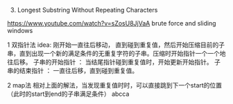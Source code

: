 3. Longest Substring Without Repeating Characters

https://www.youtube.com/watch?v=sZosU8JjVaA brute force and sliding windows

1  双指针法
idea: 刚开始一直往后移动， 直到碰到重复值，然后开始压缩目前的子串，直到出现一个新的满足条件的无重复字符的子串。压缩时开始指针一个一个地往后移。
子串的开始指针 ： 当结尾指针碰到重复值时，开始更新开始指针。
子串的结束指针 ： 一直往后移，直到碰到重复值。


2  map法
相对上面的解法，当发现重复值时时，可以直接跳到下一个start的位置（此时的start到end的子串满足条件）
abcca
